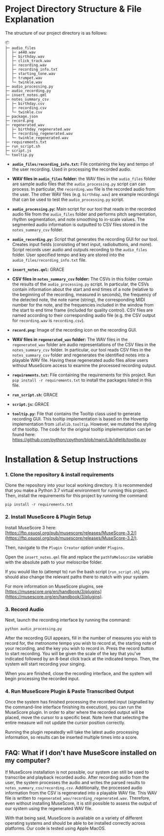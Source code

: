 # Project Directory Structure & File Explanation
The structure of our project directory is as follows:

```
📦 
├─ audio_files
│  ├─ a440.wav
│  ├─ birthday.wav
│  ├─ click_track.wav
│  ├─ recording.wav
│  ├─ recording_info.txt
│  ├─ starting_tone.wav
│  ├─ trumpet.wav
│  └─ twinkle.wav
├─ audio_processing.py
├─ audio_recording.py
├─ insert_notes.qml
├─ notes_summary_csv
│  ├─ birthday.csv
│  ├─ recording.csv
│  └─ twinkle.csv
├─ package.json
├─ record.png
├─ regenerated_wav
│  ├─ birthday_regenerated.wav
│  ├─ recording_regenerated.wav
│  └─ twinkle_regenerated.wav
├─ requirements.txt
├─ run_script.sh
├─ script.js
└─ tooltip.py
```
* **`audio_files/recording_info.txt`:** File containing the key and tempo of the user recording. Used in processing the
recorded audio.

* **WAV files in `audio_files` folder:** the WAV files in the `audio_files` folder are sample audio files that the 
  `audio_processing.py` script can can process. In particular, the `recording.wav` file is the recorded audio from the user.
  The other WAV files (e.g. `birthday.wav`) are example recordings that can be used to test the `audio_processing.py` script.

* **`audio_processing.py`:** Main script for our tool that reads in the recorded audio file from the `audio_files` folder and
performs pitch segmentation, rhythm segmentation, and note smoothing to in-scale values. The segmented audio information is
  outputted to CSV files stored in the `notes_summary_csv` folder.

* **`audio_recording.py`:** Script that generates the recording GUI for our tool. Creates input fields (consisting of text input, radiobuttons, 
  and more). Script records user audio and outputs recording to the `audio_files` folder. User specified tempo and key are 
  stored into the `audio_files/recording_info.txt` file.

* **`insert_notes.qml`:** GRACE

* **CSV files in `notes_summary_csv` folder:** The CSVs in this folder contain the results of the `audio_processing.py` script.
In particular, the CSVs contain information about the start and end times of a note (relative to the beginning of the recording, 
  measured in seconds), the frequency of the detected note,
  the note name (string), the corresponding MIDI number for the note, and the frequencies included in the
  window from the start to end time frame (included for quality control). CSV files are named according to their corresponding
  audio file (e.g. the CSV output for `recording.wav` is `recording.csv`).

* **`record.png`:** Image of the recording icon on the recording GUI.

* **WAV files in `regenerated_wav` folder:** The WAV files in the `regenerated_wav` folder are audio representations of the 
CSV files in the `notes_summary_csv` folder. In particular, our tool reads CSV files in the `notes_summary_csv` folder and
  regenerates the identified notes into a playable WAV file. Having these regenerated audio files allow users without MuseScore
  access to examine the processed recording output.

* **`requirements.txt`:** File containing the requirements for this project. Run `pip install -r requirements.txt`
to install the packages listed in this file.

* **`run_script.sh`:** GRACE

* **`script.js`:** GRACE

* **`tooltip.py`:** File that contains the Tooltip class used to generate recording GUI. This tooltip implementation is based on
the Hovertip implementation from `idlelib.tooltip`. However, we mutated the styling of the tooltip. The code for the original tooltip
  implementation can be found here: https://github.com/python/cpython/blob/main/Lib/idlelib/tooltip.py
  
# Installation & Setup Instructions

### 1. Clone the repository & install requirements

Clone the repository into your local working directory. It is recommended that you make a Python 3.7 virtual environment 
for running this project. Then, install the requirements for this project by running the command:

```
pip install -r requirements.txt
```

### 2. Install MuseScore & Plugin Setup

Install MuseScore 3 here: [https://ftp.osuosl.org/pub/musescore/releases/MuseScore-3.2/](https://ftp.osuosl.org/pub/musescore/releases/MuseScore-3.2/).

Then, navigate to the `Plugin Creator` option under `Plugins`. 

Open the `insert_notes.qml` file and replace the `pathToMeloscribe` variable with the absolute path to your meloscribe folder.

If you would like to (attempt to) run the bash script (`run_script.sh`), you should also change the relevant paths there to match with your system.

For more information on MuseScore plugins, see [https://musescore.org/en/handbook/3/plugins](https://musescore.org/en/handbook/3/plugins).

### 3. Record Audio
Next, launch the recording interface by running the command:

```
python audio_processing.py
```

After the recording GUI appears, fill in the number of measures you wish to record for, the metronome tempo you wish to
record at, the starting note of your recording, and the key you wish to record in. Press the record button to start recording.
You will be given the scale of the key that you've indicated followed by an 8-beat click track at the indicated tempo. Then,
the system will start recording your singing.

When you are finished, close the recording interface, and the system will begin processing the recorded input.

### 4. Run MuseScore Plugin & Paste Transcribed Output

Once the system has finished processing the recorded input (signalled by the command-line interface finishing its execution), you can run the MuseScore plugin. In order to alter where the recorded output will be placed, move the cursor to a specific beat. Note here that selecting the entire measure will not update the cursor position correctly.

Running the plugin repeatedly will take the latest audio processing information, so results can be inserted multiple times into a score.


## FAQ: What if I don't have MuseScore installed on my computer?
If MuseScore installation is not possible, our system can still be used to transcribe and playback recorded audio. After recording audio from the user, the system processes the audio and writes the parsed results to `notes_summary_csv/recording.csv`.
Additionally, the processed audio information from the CSV is regenerated into a playable WAV file. This WAV file is
written to `regenerated_wav/recording_regenerated.wav`. Therefore, even without installing MuseScore, it is still possible
to assess the output of our system using the regenerated WAV file.

With that being said, MuseScore is available on a variety of different operating systems and should be able to be installed correctly across platforms. Our code is tested using Apple MacOS. 
